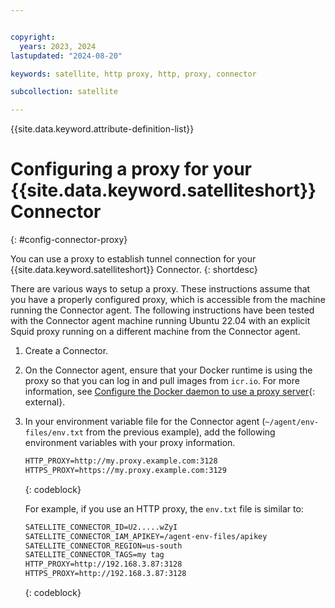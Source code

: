 ```yaml
---


copyright:
  years: 2023, 2024
lastupdated: "2024-08-20"

keywords: satellite, http proxy, http, proxy, connector

subcollection: satellite

---
```



{{site.data.keyword.attribute-definition-list}}

# Configuring a proxy for your {{site.data.keyword.satelliteshort}} Connector
{: #config-connector-proxy}

You can use a proxy to establish tunnel connection for your {{site.data.keyword.satelliteshort}} Connector.
{: shortdesc}

There are various ways to setup a proxy. These instructions assume that you have a properly configured proxy, which is accessible from the machine running the Connector agent. The following instructions have been tested with the Connector agent machine running Ubuntu 22.04 with an explicit Squid proxy running on a different machine from the Connector agent.

1. Create a Connector.

1. On the Connector agent, ensure that your Docker runtime is using the proxy so that you can log in and pull images from `icr.io`. For more information, see [Configure the Docker daemon to use a proxy server](https://docs.docker.com/engine/daemon/proxy/#httphttps-proxy){: external}. 

1. In your environment variable file for the Connector agent (`~/agent/env-files/env.txt` from the previous example), add the following environment variables with your proxy information.
    ```txt  
    HTTP_PROXY=http://my.proxy.example.com:3128
    HTTPS_PROXY=https://my.proxy.example.com:3129
    ```
    {: codeblock} 
    
    For example, if you use an HTTP proxy, the `env.txt` file is similar to:
    
    ```txt  
    SATELLITE_CONNECTOR_ID=U2.....wZyI
    SATELLITE_CONNECTOR_IAM_APIKEY=/agent-env-files/apikey
    SATELLITE_CONNECTOR_REGION=us-south
    SATELLITE_CONNECTOR_TAGS=my tag
    HTTP_PROXY=http://192.168.3.87:3128
    HTTPS_PROXY=http://192.168.3.87:3128
    ```
    {: codeblock}







